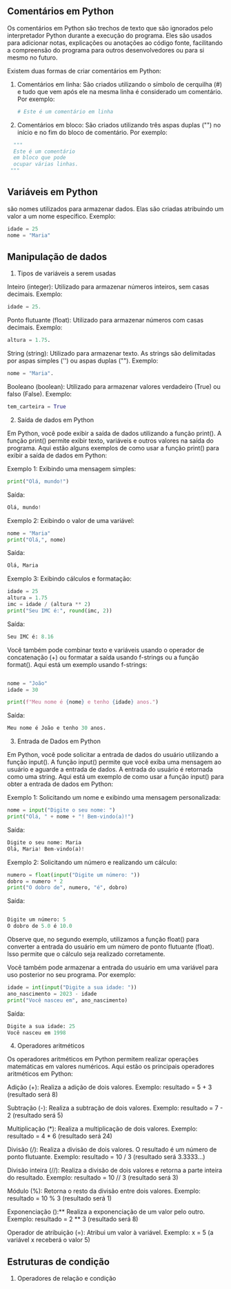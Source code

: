 ## Comentários em Python

Os comentários em Python são trechos de texto que são ignorados pelo interpretador Python durante a execução do programa. Eles são usados para adicionar notas, explicações ou anotações ao código fonte, facilitando a compreensão do programa para outros desenvolvedores ou para si mesmo no futuro.

Existem duas formas de criar comentários em Python:

1. Comentários em linha: São criados utilizando o símbolo de cerquilha (#) e tudo que vem após ele na mesma linha é considerado um comentário. Por exemplo:

   ```python
   # Este é um comentário em linha
   
2. Comentários em bloco: São criados utilizando três aspas duplas ("") no início e no fim do bloco de comentário. Por exemplo:

  ```python
    """
    Este é um comentário
    em bloco que pode
    ocupar várias linhas.
   """
```
## Variáveis em Python

são nomes utilizados para armazenar dados. Elas são criadas atribuindo um valor a um nome específico. Exemplo:

``` python
idade = 25
nome = "Maria"
```

##  Manipulação de dados

1. Tipos de variáveis a serem usadas

Inteiro (integer): Utilizado para armazenar números inteiros, sem casas decimais. Exemplo:

``` python
idade = 25. 
```
Ponto flutuante (float): Utilizado para armazenar números com casas decimais. Exemplo: 
``` python
altura = 1.75.
``` 
String (string): Utilizado para armazenar texto. As strings são delimitadas por aspas simples ('') ou aspas duplas (""). Exemplo:

``` python
nome = "Maria".
```

Booleano (boolean): Utilizado para armazenar valores verdadeiro (True) ou falso (False). Exemplo: 
``` python
tem_carteira = True
```

2. Saída de dados em Python

Em Python, você pode exibir a saída de dados utilizando a função print(). A função print() permite exibir texto, variáveis e outros valores na saída do programa. Aqui estão alguns exemplos de como usar a função print() para exibir a saída de dados em Python:

Exemplo 1: Exibindo uma mensagem simples:

``` python
print("Olá, mundo!")
```

Saída:
``` python
Olá, mundo!
``` 
Exemplo 2: Exibindo o valor de uma variável:
``` python
nome = "Maria"
print("Olá,", nome)
``` 
Saída:
``` python
Olá, Maria
``` 
Exemplo 3: Exibindo cálculos e formatação:

``` python
idade = 25
altura = 1.75
imc = idade / (altura ** 2)
print("Seu IMC é:", round(imc, 2))
``` 

Saída:
``` python
Seu IMC é: 8.16
``` 
Você também pode combinar texto e variáveis usando o operador de concatenação (+) ou formatar a saída usando f-strings ou a função format(). Aqui está um exemplo usando f-strings:

``` python

nome = "João"
idade = 30

print(f"Meu nome é {nome} e tenho {idade} anos.")
``` 
Saída:
``` python
Meu nome é João e tenho 30 anos.
```

3. Entrada de Dados em Python

Em Python, você pode solicitar a entrada de dados do usuário utilizando a função input(). 
A função input() permite que você exiba uma mensagem ao usuário e aguarde a entrada de dados. A entrada do usuário é retornada como uma string. Aqui está um exemplo de como usar a função input() para obter a entrada de dados em Python:

Exemplo 1: Solicitando um nome e exibindo uma mensagem personalizada:

``` python
nome = input("Digite o seu nome: ")
print("Olá, " + nome + "! Bem-vindo(a)!")
```
Saída:
``` python
Digite o seu nome: Maria
Olá, Maria! Bem-vindo(a)!
```

Exemplo 2: Solicitando um número e realizando um cálculo:
``` python
numero = float(input("Digite um número: "))
dobro = numero * 2
print("O dobro de", numero, "é", dobro)
```

Saída:
``` python

Digite um número: 5
O dobro de 5.0 é 10.0
``` 
Observe que, no segundo exemplo, utilizamos a função float() para converter a entrada do usuário em um número de ponto flutuante (float). Isso permite que o cálculo seja realizado corretamente.

Você também pode armazenar a entrada do usuário em uma variável para uso posterior no seu programa. Por exemplo:

``` python
idade = int(input("Digite a sua idade: "))
ano_nascimento = 2023 - idade
print("Você nasceu em", ano_nascimento)
``` 
Saída:
``` python
Digite a sua idade: 25
Você nasceu em 1998
```

4. Operadores aritméticos

Os operadores aritméticos em Python permitem realizar operações matemáticas em valores numéricos. Aqui estão os principais operadores aritméticos em Python:

Adição (+): Realiza a adição de dois valores.
Exemplo: resultado = 5 + 3 (resultado será 8)

Subtração (-): Realiza a subtração de dois valores.
Exemplo: resultado = 7 - 2 (resultado será 5)

Multiplicação (*): Realiza a multiplicação de dois valores.
Exemplo: resultado = 4 * 6 (resultado será 24)

Divisão (/): Realiza a divisão de dois valores. O resultado é um número de ponto flutuante.
Exemplo: resultado = 10 / 3 (resultado será 3.3333...)

Divisão inteira (//): Realiza a divisão de dois valores e retorna a parte inteira do resultado.
Exemplo: resultado = 10 // 3 (resultado será 3)

Módulo (%): Retorna o resto da divisão entre dois valores.
Exemplo: resultado = 10 % 3 (resultado será 1)

Exponenciação ():** Realiza a exponenciação de um valor pelo outro.
Exemplo: resultado = 2 ** 3 (resultado será 8)

Operador de atribuição (=): Atribui um valor à variável.
Exemplo: x = 5 (a variável x receberá o valor 5)

## Estruturas de condição

1. Operadores de relação e condição

